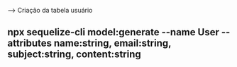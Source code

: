 --> Criação da tabela usuário
## npx sequelize-cli model:generate --name User --attributes name:string, email:string, subject:string, content:string
```


